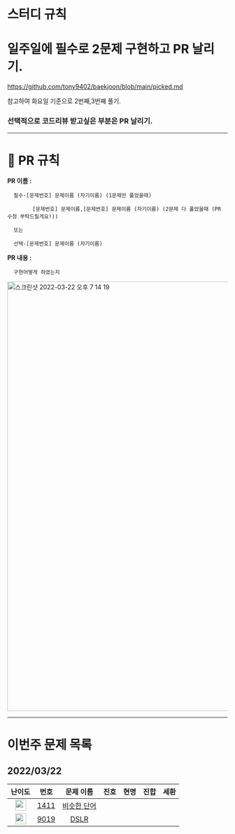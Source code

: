 # 스터디 규칙

# 일주일에 필수로 2문제 구현하고 PR 날리기.

https://github.com/tony9402/baekjoon/blob/main/picked.md

참고하여 화요일 기준으로 2번째,3번째 풀기.

### 선택적으로 코드리뷰 받고싶은 부분은 PR 날리기.

---

# 🙏 PR 규칙

**PR 이름 :**

      필수-[문제번호] 문제이름 (자기이름) (1문제만 풀었을때)

            [문제번호] 문제이름,[문제번호] 문제이름 (자기이름) (2문제 다 풀었을때 (PR 수정 부탁드릴게요!))

      또는

      선택-[문제번호] 문제이름 (자기이름)

**PR 내용 :**

      구현어떻게 하였는지

<img width="979" alt="스크린샷 2022-03-22 오후 7 14 19" src="https://user-images.githubusercontent.com/81306489/159457985-c33b2472-5d5e-4759-8e4d-466b5800a044.png">

---

# 이번주 문제 목록

## 2022/03/22

|                                       난이도                                       |                     번호                     |                      문제 이름                      | 진호 | 현명 | 진합 | 세환 |
| :--------------------------------------------------------------------------------: | :------------------------------------------: | :-------------------------------------------------: | :--: | :--: | :--: | :--: |
| <img height="25px" width="25px" src="https://static.solved.ac/tier_small/9.svg"/>  | [1411](https://www.acmicpc.net/problem/1411) | [비슷한 단어](https://www.acmicpc.net/problem/1411) |      |      |      |      |
| <img height="25px" width="25px" src="https://static.solved.ac/tier_small/12.svg"/> | [9019](https://www.acmicpc.net/problem/9019) |    [DSLR](https://www.acmicpc.net/problem/9019)     |      |      |      |      |
